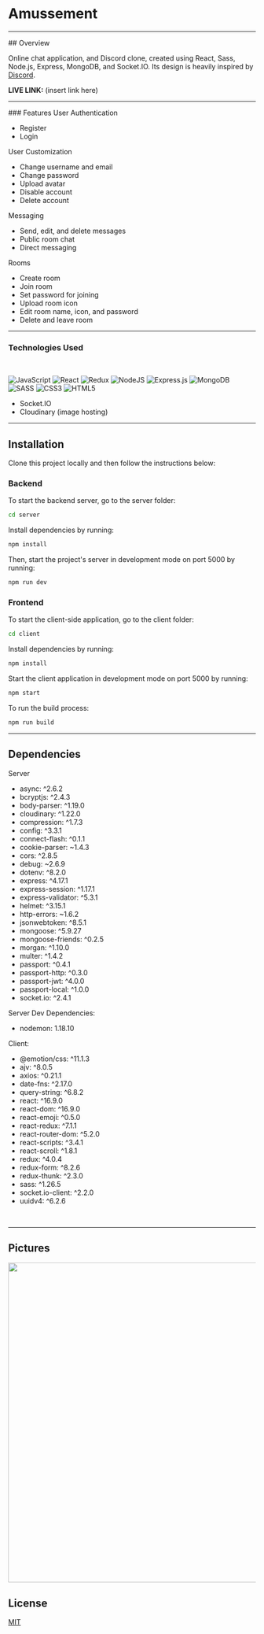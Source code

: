 # Amussement

<hr>
## Overview

Online chat application, and Discord clone, created using React, Sass, Node.js, Express, MongoDB, and Socket.IO.
Its design is heavily inspired by [Discord](https://discord.com/).

<b>LIVE LINK:</b> (insert link here)

<hr>
### Features
User Authentication
<ul>
    <li>Register</li>
    <li>Login</li>
</ul>
User Customization
<ul>
    <li>Change username and email</li>
    <li>Change password</li>
    <li>Upload avatar</li>
    <li>Disable account</li>
    <li>Delete account</li>
</ul>
Messaging
<ul>
    <li>Send, edit, and delete messages</li>
    <li>Public room chat</li>
    <li>Direct messaging</li>
</ul>
Rooms
<ul>
    <li>Create room</li>
    <li>Join room</li>
    <li>Set password for joining</li>
    <li>Upload room icon</li>
    <li>Edit room name, icon, and password</li>
    <li>Delete and leave room</li>
</ul>

<hr>

### Technologies Used

<br>

<img alt="JavaScript" src="https://img.shields.io/badge/javascript-%23323330.svg?&style=for-the-badge&logo=javascript&logoColor=%23F7DF1E"/> <img alt="React" src="https://img.shields.io/badge/react-%2320232a.svg?&style=for-the-badge&logo=react&logoColor=%2361DAFB"/> <img alt="Redux" src="https://img.shields.io/badge/redux-%23593d88.svg?&style=for-the-badge&logo=redux&logoColor=white"/> <img alt="NodeJS" src="https://img.shields.io/badge/node.js-%2343853D.svg?&style=for-the-badge&logo=node.js&logoColor=white"/> <img alt="Express.js" src="https://img.shields.io/badge/express.js-%23404d59.svg?&style=for-the-badge"/> <img alt="MongoDB" src ="https://img.shields.io/badge/MongoDB-%234ea94b.svg?&style=for-the-badge&logo=mongodb&logoColor=white"/> <img alt="SASS" src="https://img.shields.io/badge/SASS-hotpink.svg?&style=for-the-badge&logo=SASS&logoColor=white"/> <img alt="CSS3" src="https://img.shields.io/badge/css3-%231572B6.svg?&style=for-the-badge&logo=css3&logoColor=white"/> <img alt="HTML5" src="https://img.shields.io/badge/html5-%23E34F26.svg?&style=for-the-badge&logo=html5&logoColor=white"/>

<ul>
    <li>Socket.IO</li>
    <li>Cloudinary (image hosting)</li>
</ul>

<hr>

## Installation

Clone this project locally and then follow the instructions below:

### Backend

To start the backend server, go to the server folder:

```bash
cd server
```

Install dependencies by running:

```bash
npm install
```

Then, start the project's server in development mode on port 5000 by running:

```bash
npm run dev
```

### Frontend

To start the client-side application, go to the client folder:

```bash
cd client
```

Install dependencies by running:

```bash
npm install
```

Start the client application in development mode on port 5000 by running:

```bash
npm start
```

To run the build process:

```bash
npm run build
```

<hr>

## Dependencies

Server

<ul>
    <li>async: ^2.6.2</li>
    <li>bcryptjs: ^2.4.3</li>
    <li>body-parser: ^1.19.0</li>
    <li>cloudinary: ^1.22.0</li>
    <li>compression: ^1.7.3</li>
    <li>config: ^3.3.1</li>
    <li>connect-flash: ^0.1.1</li>
    <li>cookie-parser: ~1.4.3</li>
    <li>cors: ^2.8.5</li>
    <li>debug: ~2.6.9</li>
    <li>dotenv: ^8.2.0</li>
    <li>express: ^4.17.1</li>
    <li>express-session: ^1.17.1</li>
    <li>express-validator: ^5.3.1</li>
    <li>helmet: ^3.15.1</li>
    <li>http-errors: ~1.6.2</li>
    <li>jsonwebtoken: ^8.5.1</li>
    <li>mongoose: ^5.9.27</li>
    <li>mongoose-friends: ^0.2.5</li>
    <li>morgan: ^1.10.0</li>
    <li>multer: ^1.4.2</li>
    <li>passport: ^0.4.1</li>
    <li>passport-http: ^0.3.0</li>
    <li>passport-jwt: ^4.0.0</li>
    <li>passport-local: ^1.0.0</li>
    <li>socket.io: ^2.4.1</li>
</ul>
Server Dev Dependencies:
<ul>
    <li>nodemon: 1.18.10</li>
</ul>
Client:
<ul>
    <li>@emotion/css: ^11.1.3</li>
    <li>ajv: ^8.0.5</li>
    <li>axios: ^0.21.1</li>
    <li>date-fns: ^2.17.0</li>
    <li>query-string: ^6.8.2</li>
    <li>react: ^16.9.0</li>
    <li>react-dom: ^16.9.0</li>
    <li>react-emoji: ^0.5.0</li>
    <li>react-redux: ^7.1.1</li>
    <li>react-router-dom: ^5.2.0</li>
    <li>react-scripts: ^3.4.1</li>
    <li>react-scroll: ^1.8.1</li>
    <li>redux: ^4.0.4</li>
    <li>redux-form: ^8.2.6</li>
    <li>redux-thunk: ^2.3.0</li>
    <li>sass: ^1.26.5</li>
    <li>socket.io-client: ^2.2.0</li>
    <li>uuidv4: ^6.2.6</li>
</ul>
<br>

<hr>

## Pictures

<img src="https://github.com/julio22b/facebook-clone-frontend/blob/master/src/images/showcase.png" width="650"/>

## License

[MIT](https://choosealicense.com/licenses/mit/)
